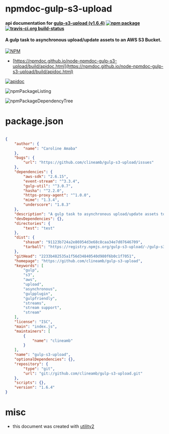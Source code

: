# npmdoc-gulp-s3-upload

#### api documentation for  [gulp-s3-upload (v1.6.4)](https://github.com/clineamb/gulp-s3-upload)  [![npm package](https://img.shields.io/npm/v/npmdoc-gulp-s3-upload.svg?style=flat-square)](https://www.npmjs.org/package/npmdoc-gulp-s3-upload) [![travis-ci.org build-status](https://api.travis-ci.org/npmdoc/node-npmdoc-gulp-s3-upload.svg)](https://travis-ci.org/npmdoc/node-npmdoc-gulp-s3-upload)

#### A gulp task to asynchronous upload/update assets to an AWS S3 Bucket.

[![NPM](https://nodei.co/npm/gulp-s3-upload.png?downloads=true&downloadRank=true&stars=true)](https://www.npmjs.com/package/gulp-s3-upload)

- [https://npmdoc.github.io/node-npmdoc-gulp-s3-upload/build/apidoc.html](https://npmdoc.github.io/node-npmdoc-gulp-s3-upload/build/apidoc.html)

[![apidoc](https://npmdoc.github.io/node-npmdoc-gulp-s3-upload/build/screenCapture.buildCi.browser.%252Ftmp%252Fbuild%252Fapidoc.html.png)](https://npmdoc.github.io/node-npmdoc-gulp-s3-upload/build/apidoc.html)

![npmPackageListing](https://npmdoc.github.io/node-npmdoc-gulp-s3-upload/build/screenCapture.npmPackageListing.svg)

![npmPackageDependencyTree](https://npmdoc.github.io/node-npmdoc-gulp-s3-upload/build/screenCapture.npmPackageDependencyTree.svg)



# package.json

```json

{
    "author": {
        "name": "Caroline Amaba"
    },
    "bugs": {
        "url": "https://github.com/clineamb/gulp-s3-upload/issues"
    },
    "dependencies": {
        "aws-sdk": "2.6.15",
        "event-stream": "^3.3.4",
        "gulp-util": "^3.0.7",
        "hasha": "^2.2.0",
        "https-proxy-agent": "^1.0.0",
        "mime": "1.3.4",
        "underscore": "1.8.3"
    },
    "description": "A gulp task to asynchronous upload/update assets to an AWS S3 Bucket.",
    "devDependencies": {},
    "directories": {
        "test": "test"
    },
    "dist": {
        "shasum": "91123b724a2e86954d3e68c8caa34e7d07646709",
        "tarball": "https://registry.npmjs.org/gulp-s3-upload/-/gulp-s3-upload-1.6.4.tgz"
    },
    "gitHead": "2233b482535a1f56d34840540d980f6b0c1f7051",
    "homepage": "https://github.com/clineamb/gulp-s3-upload",
    "keywords": [
        "gulp",
        "s3",
        "aws",
        "upload",
        "asynchronous",
        "gulpplugin",
        "gulpfriendly",
        "streams",
        "stream support",
        "stream"
    ],
    "license": "ISC",
    "main": "index.js",
    "maintainers": [
        {
            "name": "clineamb"
        }
    ],
    "name": "gulp-s3-upload",
    "optionalDependencies": {},
    "repository": {
        "type": "git",
        "url": "git://github.com/clineamb/gulp-s3-upload.git"
    },
    "scripts": {},
    "version": "1.6.4"
}
```



# misc
- this document was created with [utility2](https://github.com/kaizhu256/node-utility2)

